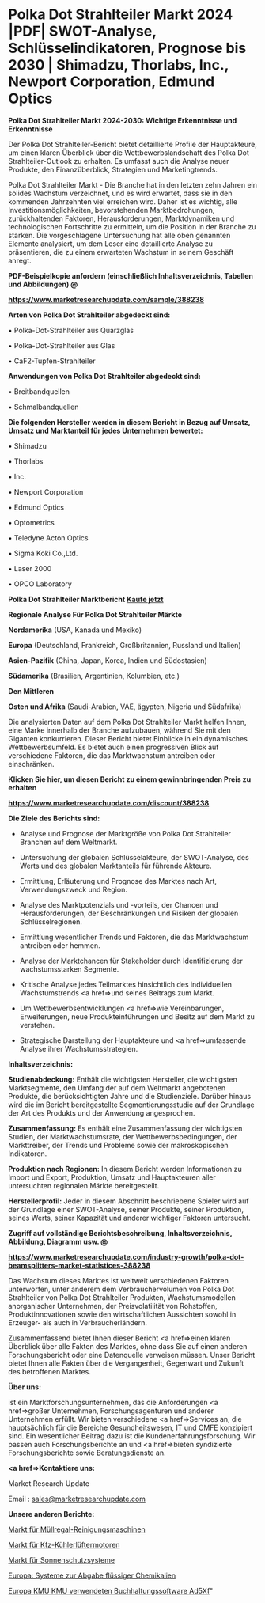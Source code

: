 # Polka Dot Strahlteiler Markt 2024 |PDF| SWOT-Analyse, Schlüsselindikatoren, Prognose bis 2030 | Shimadzu, Thorlabs, Inc., Newport Corporation, Edmund Optics

<strong>Polka Dot Strahlteiler Markt 2024-2030: Wichtige Erkenntnisse und Erkenntnisse</strong>

Der Polka Dot Strahlteiler-Bericht bietet detaillierte Profile der Hauptakteure, um einen klaren Überblick über die Wettbewerbslandschaft des Polka Dot Strahlteiler-Outlook zu erhalten. Es umfasst auch die Analyse neuer Produkte, den Finanzüberblick, Strategien und Marketingtrends.

Polka Dot Strahlteiler Markt - Die Branche hat in den letzten zehn Jahren ein solides Wachstum verzeichnet, und es wird erwartet, dass sie in den kommenden Jahrzehnten viel erreichen wird. Daher ist es wichtig, alle Investitionsmöglichkeiten, bevorstehenden Marktbedrohungen, zurückhaltenden Faktoren, Herausforderungen, Marktdynamiken und technologischen Fortschritte zu ermitteln, um die Position in der Branche zu stärken. Die vorgeschlagene Untersuchung hat alle oben genannten Elemente analysiert, um dem Leser eine detaillierte Analyse zu präsentieren, die zu einem erwarteten Wachstum in seinem Geschäft anregt.



<strong><b>PDF-Beispielkopie anfordern (einschließlich Inhaltsverzeichnis, Tabellen und Abbildungen) @ </b></strong>

<strong><a href=https://www.marketresearchupdate.com/sample/388238>

<strong>https://www.marketresearchupdate.com/sample/388238</u></a></strong></strong>



<strong>Arten von Polka Dot Strahlteiler abgedeckt sind:</strong>

• Polka-Dot-Strahlteiler aus Quarzglas

• Polka-Dot-Strahlteiler aus Glas

• CaF2-Tupfen-Strahlteiler



<strong>Anwendungen von Polka Dot Strahlteiler abgedeckt sind:</strong>

• Breitbandquellen

• Schmalbandquellen



<strong>Die folgenden Hersteller werden in diesem Bericht in Bezug auf Umsatz, Umsatz und Marktanteil für jedes Unternehmen bewertet:</strong>

• Shimadzu

• Thorlabs

• Inc.

• Newport Corporation

• Edmund Optics

• Optometrics

• Teledyne Acton Optics

• Sigma Koki Co.,Ltd.

• Laser 2000

• OPCO Laboratory



<strong>Polka Dot Strahlteiler Marktbericht <a href=https://www.marketresearchupdate.com/buynow/388238>Kaufe jetzt</a></strong>



<strong>Regionale Analyse Für Polka Dot Strahlteiler Märkte</strong>



<strong>Nordamerika</strong> (USA, Kanada und Mexiko)



<strong>Europa</strong> (Deutschland, Frankreich, Großbritannien, Russland und Italien)



<strong>Asien-Pazifik</strong> (China, Japan, Korea, Indien und Südostasien)



<strong>Südamerika</strong> (Brasilien, Argentinien, Kolumbien, etc.)



<strong>Den Mittleren</strong> 

<strong>Osten und Afrika</strong> (Saudi-Arabien, VAE, ägypten, Nigeria und Südafrika)

Die analysierten Daten auf dem Polka Dot Strahlteiler Markt helfen Ihnen, eine Marke innerhalb der Branche aufzubauen, während Sie mit den Giganten konkurrieren. Dieser Bericht bietet Einblicke in ein dynamisches Wettbewerbsumfeld. Es bietet auch einen progressiven Blick auf verschiedene Faktoren, die das Marktwachstum antreiben oder einschränken.



<strong>Klicken Sie hier, um diesen Bericht zu einem gewinnbringenden Preis zu erhalten
</strong>

<strong><a href=https://www.marketresearchupdate.com/discount/388238>https://www.marketresearchupdate.com/discount/388238</b></u></strong></a>



<strong>Die Ziele des Berichts sind:</strong>

- Analyse und Prognose der Marktgröße von Polka Dot Strahlteiler Branchen auf dem Weltmarkt.

- Untersuchung der globalen Schlüsselakteure, der SWOT-Analyse, des Werts und des globalen Marktanteils für führende Akteure.

- Ermittlung, Erläuterung und Prognose des Marktes nach Art, Verwendungszweck und Region.

- Analyse des Marktpotenzials und -vorteils, der Chancen und Herausforderungen, der Beschränkungen und Risiken der globalen Schlüsselregionen.

- Ermittlung wesentlicher Trends und Faktoren, die das Marktwachstum antreiben oder hemmen.

- Analyse der Marktchancen für Stakeholder durch Identifizierung der wachstumsstarken Segmente.

- Kritische Analyse jedes Teilmarktes hinsichtlich des individuellen Wachstumstrends <a href=>und</a> seines Beitrags zum Markt.

- Um Wettbewerbsentwicklungen <a href=>wie</a> Vereinbarungen, Erweiterungen, neue Produkteinführungen und Besitz auf dem Markt zu verstehen.

- Strategische Darstellung der Hauptakteure und <a href=>umfas</a>sende Analyse ihrer Wachstumsstrategien.



<strong>Inhaltsverzeichnis:</strong>



<strong>Studienabdeckung:</strong> Enthält die wichtigsten Hersteller, die wichtigsten Marktsegmente, den Umfang der auf dem Weltmarkt angebotenen Produkte, die berücksichtigten Jahre und die Studienziele. Darüber hinaus wird die im Bericht bereitgestellte Segmentierungsstudie auf der Grundlage der Art des Produkts und der Anwendung angesprochen.



<strong>Zusammenfassung:</strong> Es enthält eine Zusammenfassung der wichtigsten Studien, der Marktwachstumsrate, der Wettbewerbsbedingungen, der Markttreiber, der Trends und Probleme sowie der makroskopischen Indikatoren.



<strong>Produktion nach Regionen:</strong> In diesem Bericht werden Informationen zu Import und Export, Produktion, Umsatz und Hauptakteuren aller untersuchten regionalen Märkte bereitgestellt.



<strong>Herstellerprofil:</strong> Jeder in diesem Abschnitt beschriebene Spieler wird auf der Grundlage einer SWOT-Analyse, seiner Produkte, seiner Produktion, seines Werts, seiner Kapazität und anderer wichtiger Faktoren untersucht.



<strong><b>Zugriff auf vollständige Berichtsbeschreibung, Inhaltsverzeichnis, Abbildung, Diagramm usw. @ </b></strong>

<strong><a href=https://www.marketresearchupdate.com/industry-growth/polka-dot-beamsplitters-market-statistices-388238>https://www.marketresearchupdate.com/industry-growth/polka-dot-beamsplitters-market-statistices-388238</a></strong>

Das Wachstum dieses Marktes ist weltweit verschiedenen Faktoren unterworfen, unter anderem dem Verbrauchervolumen von Polka Dot Strahlteiler von Polka Dot Strahlteiler Produkten, Wachstumsmodellen anorganischer Unternehmen, der Preisvolatilität von Rohstoffen, Produktinnovationen sowie den wirtschaftlichen Aussichten sowohl in Erzeuger- als auch in Verbraucherländern.

Zusammenfassend bietet Ihnen dieser Bericht <a href=>einen</a> klaren Überblick über alle Fakten des Marktes, ohne dass Sie auf einen anderen Forschungsbericht oder eine Datenquelle verweisen müssen. Unser Bericht bietet Ihnen alle Fakten über die Vergangenheit, Gegenwart und Zukunft des betroffenen Marktes.



<strong>Über uns:</strong>

 ist ein Marktforschungsunternehmen, das die Anforderungen <a href=>großer</a> Unternehmen, Forschungsagenturen und anderer Unternehmen erfüllt. Wir bieten verschiedene <a href=>Services</a> an, die hauptsächlich für die Bereiche Gesundheitswesen, IT und CMFE konzipiert sind. Ein wesentlicher Beitrag dazu ist die Kundenerfahrungsforschung. Wir passen auch Forschungsberichte an und <a href=>bieten</a> syndizierte Forschungsberichte sowie Beratungsdienste an.



<strong><a href=>Kontaktiere uns:</a></strong>

Market Research Update

Email : sales@marketresearchupdate.com



<strong>Unsere anderen Berichte:</strong>

<a href=https://www.linkedin.com/pulse/trash-rack-cleaning-machine-market-size-share-trend-2023-2029>Markt für Müllregal-Reinigungsmaschinen</a>

<a href=https://www.linkedin.com/pulse/automotive-radiator-fan-motor-market-size-share-outlook>Markt für Kfz-Kühlerlüftermotoren</a>

<a href=https://www.linkedin.com/pulse/sun-shade-systems-market-outlooks-2023-size-shares>Markt für Sonnenschutzsysteme</a>

<a href=https://www.linkedin.com/pulse/europe-liquid-chemical-delivery-systems>Europa: Systeme zur Abgabe flüssiger Chemikalien</a>

<a href=https://www.linkedin.com/pulse/europe-smb-sme-used-accounting-software-ad5xf/>Europa KMU KMU verwendeten Buchhaltungssoftware Ad5Xf</a>"
